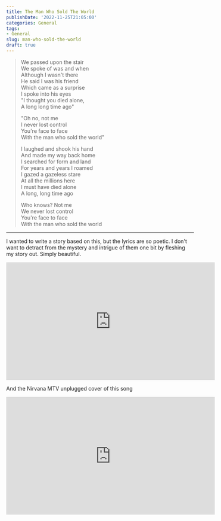 ```yaml
---
title: The Man Who Sold The World
publishDate: '2022-11-25T21:05:00'
categories: General
tags:
- General
slug: man-who-sold-the-world
draft: true
---
```


> We passed upon the stair<br>
> We spoke of was and when<br>
> Although I wasn't there<br>
> He said I was his friend<br>
> Which came as a surprise<br>
> I spoke into his eyes<br>
> "I thought you died alone,<br>
> A long long time ago"<br>
> 
> "Oh no, not me<br>
> I never lost control<br>
> You're face to face<br>
> With the man who sold the world"<br>
> 
> I laughed and shook his hand<br>
> And made my way back home<br>
> I searched for form and land<br>
> For years and years I roamed<br>
> I gazed a gazeless stare<br>
> At all the millions here<br>
> I must have died alone<br>
> A long, long time ago<br>
> 
> Who knows? Not me<br>
> We never lost control<br>
> You're face to face<br>
> With the man who sold the world<br>

----

I wanted to write a story based on this, but the lyrics are so poetic. I don't 
want to detract from the mystery and intrigue of them one bit by fleshing my 
story out. Simply beautiful.

<iframe width="560" height="315" src="https://www.youtube-nocookie.com/embed/SmTy_bweehQ" title="YouTube video player" frameborder="0" allow="accelerometer; autoplay; clipboard-write; encrypted-media; gyroscope; picture-in-picture" allowfullscreen></iframe>

And the Nirvana MTV unplugged cover of this song

<iframe width="560" height="315" src="https://www.youtube-nocookie.com/embed/fregObNcHC8" title="YouTube video player" frameborder="0" allow="accelerometer; autoplay; clipboard-write; encrypted-media; gyroscope; picture-in-picture" allowfullscreen></iframe>
